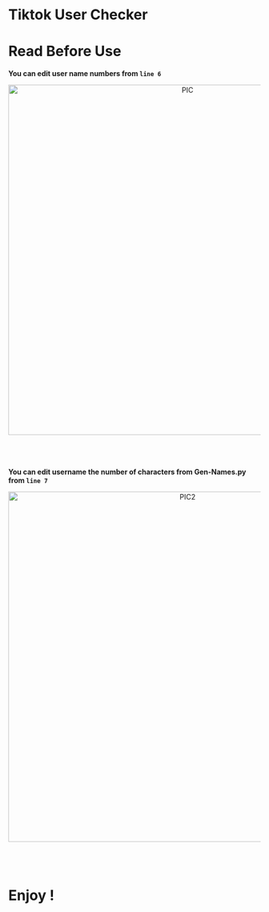 # Tiktok User Checker
# Read Before Use

**You can edit user name numbers from `line 6`**

<div align="center">
<img hight="300" width="700" alt="PIC" align="center" src="https://cdn.discordapp.com/attachments/752162200688263185/837163229221355590/unknown.png">
</div>

</br>
</br>
</br>

**You can edit username the number of characters from Gen-Names.py from `line 7`**

<div align="center">
<img hight="300" width="700" alt="PIC2" align="center" src="https://cdn.discordapp.com/attachments/752162200688263185/837162467964092476/unknown.png">
</div>
</br>
</br>
</br>




# Enjoy !

